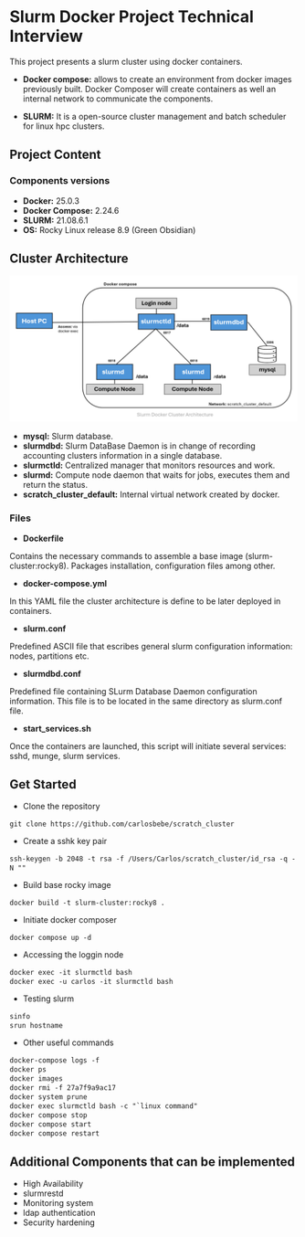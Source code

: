 # Slurm Docker Project Technical Interview

This project presents a slurm cluster using docker containers.

* **Docker compose:** allows to create an environment from docker images previously built. Docker Composer will create containers as well an internal network to communicate the components.

* **SLURM:** It is a open-source cluster management and batch scheduler for linux hpc clusters.


## Project Content

### Components versions

* **Docker:**           25.0.3
* **Docker Compose:**   2.24.6
* **SLURM:**            21.08.6.1
* **OS:**               Rocky Linux release 8.9 (Green Obsidian)


## Cluster Architecture

![Architecture](Architecture.png)

* **mysql:** Slurm database.
* **slurmdbd:** Slurm DataBase Daemon is in change of recording accounting clusters information in a single database.
* **slurmctld:** Centralized manager that monitors resources and work.
* **slurmd:** Compute node daemon that waits for jobs, executes them and return the status. 
* **scratch_cluster_default:** Internal virtual network created by docker.


### Files

* **Dockerfile**

Contains the necessary commands to assemble a base image (slurm-cluster:rocky8). Packages installation, configuration files among other.
* **docker-compose.yml**

In this YAML file the cluster architecture is define to be later deployed in containers.
* **slurm.conf** 

Predefined ASCII file that escribes general slurm configuration information: nodes, partitions etc.
* **slurmdbd.conf**

Predefined file containing SLurm Database Daemon configuration information. This file is to be located in the same directory as slurm.conf file.
* **start_services.sh** 

Once the containers are launched, this script will initiate several services: sshd, munge, slurm services.

## Get Started 

* Clone the repository
```
git clone https://github.com/carlosbebe/scratch_cluster
```
* Create a sshk key pair
```
ssh-keygen -b 2048 -t rsa -f /Users/Carlos/scratch_cluster/id_rsa -q -N ""
```
* Build base rocky image
```
docker build -t slurm-cluster:rocky8 .
```
* Initiate docker composer
```
docker compose up -d
```
* Accessing the loggin node
```
docker exec -it slurmctld bash
docker exec -u carlos -it slurmctld bash
```

* Testing slurm
```
sinfo
srun hostname
```

* Other useful commands

```
docker-compose logs -f
docker ps
docker images
docker rmi -f 27a7f9a9ac17
docker system prune
docker exec slurmctld bash -c "`linux command"
docker compose stop
docker compose start
docker compose restart
```
## Additional Components that can be implemented

* High Availability
* slurmrestd 
* Monitoring system
* ldap authentication
* Security hardening 

